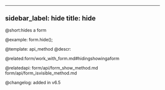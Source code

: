 
---
sidebar_label: hide
title: hide
---          

@short:hides a form




@example:
form.hide();




@template: api_method
@descr:




@related:form/work_with_form.md#hidingshowingaform

@relatedapi: 
form/api/form_show_method.md
form/api/form_isvisible_method.md



@changelog: added in v6.5

